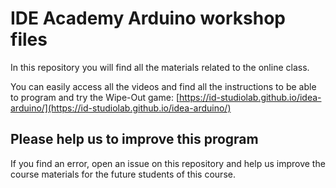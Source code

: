 # IDE Academy Arduino workshop files

In this repository you will find all the materials related to the online class.

You can easily access all the videos and find all the instructions to be able to program and try the Wipe-Out game: [https://id-studiolab.github.io/idea-arduino/](https://id-studiolab.github.io/idea-arduino/)

## Please help us to improve this program
If you find an error, open an issue on this repository and help us improve the course materials for the future students of this course.
